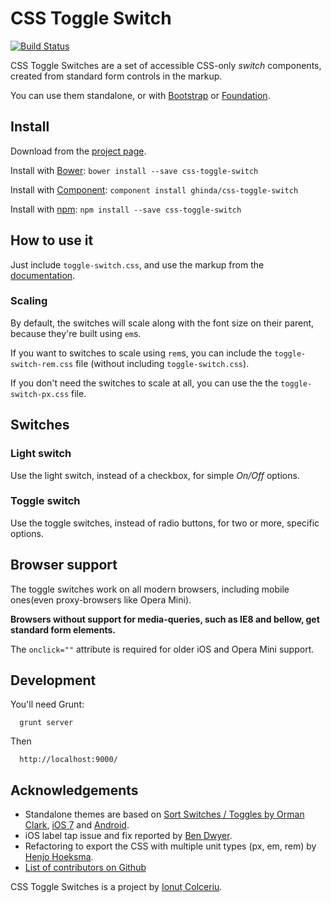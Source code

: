 # CSS Toggle Switch

[![Build Status](https://travis-ci.org/ghinda/css-toggle-switch.png)](https://travis-ci.org/ghinda/css-toggle-switch)

CSS Toggle Switches are a set of accessible CSS-only *switch* components, created from standard form controls in the markup.

You can use them standalone, or with [Bootstrap](http://getbootstrap.com/) or [Foundation](http://foundation.zurb.com/).

## Install

Download from the [project page](http://ghinda.net/css-toggle-switch/).

Install with [Bower](http://bower.io/): `bower install --save css-toggle-switch`

Install with [Component](https://component.github.io/): `component install ghinda/css-toggle-switch`

Install with [npm](https://www.npmjs.com/package/css-toggle-switch): `npm install --save css-toggle-switch`


## How to use it

Just include `toggle-switch.css`, and use the markup from the [documentation](http://ghinda.net/css-toggle-switch/).

### Scaling

By default, the switches will scale along with the font size on their parent, because they're built using `em`s.

If you want to switches to scale using `rem`s, you can include the `toggle-switch-rem.css` file (without including `toggle-switch.css`).

If you don't need the switches to scale at all, you can use the the `toggle-switch-px.css` file.


## Switches

### Light switch

Use the light switch, instead of a checkbox, for simple *On/Off* options.

### Toggle switch

Use the toggle switches, instead of radio buttons, for two or more, specific options.


## Browser support

The toggle switches work on all modern browsers, including mobile ones(even proxy-browsers like Opera Mini).

**Browsers without support for media-queries, such as IE8 and bellow, get standard form elements.**

The `onclick=""` attribute is required for older iOS and Opera Mini support.

## Development

You'll need Grunt:

```
  grunt server
```

Then

```
  http://localhost:9000/
```

## Acknowledgements

* Standalone themes are based on [Sort Switches / Toggles by Orman Clark](http://www.premiumpixels.com/freebies/sort-switches-toggles-psd/), [iOS 7](https://developer.apple.com/library/ios/documentation/UserExperience/Conceptual/UIKitUICatalog/UISwitch.html) and [Android](https://developer.android.com/design/building-blocks/switches.html).
* iOS label tap issue and fix reported by [Ben Dwyer](https://github.com/scruffian).
* Refactoring to export the CSS with multiple unit types (px, em, rem) by [Henjo Hoeksma](https://github.com/hphoeksma).
* [List of contributors on Github](https://github.com/ghinda/css-toggle-switch/graphs/contributors)

CSS Toggle Switches is a project by [Ionuț Colceriu](http://ghinda.net).
